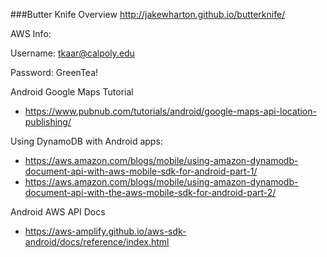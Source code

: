 ###Butter Knife Overview
http://jakewharton.github.io/butterknife/

AWS Info:

Username:
  tkaar@calpoly.edu
  
Password:
  GreenTea!
  
Android Google Maps Tutorial
* https://www.pubnub.com/tutorials/android/google-maps-api-location-publishing/

Using DynamoDB with Android apps:
* https://aws.amazon.com/blogs/mobile/using-amazon-dynamodb-document-api-with-aws-mobile-sdk-for-android-part-1/
* https://aws.amazon.com/blogs/mobile/using-amazon-dynamodb-document-api-with-the-aws-mobile-sdk-for-android-part-2/

Android AWS API Docs
* https://aws-amplify.github.io/aws-sdk-android/docs/reference/index.html
